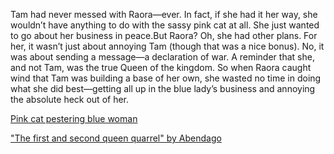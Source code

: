 <!-- title: Annoying Cat -->

Tam had never messed with Raora—ever. In fact, if she had it her way, she wouldn’t have anything to do with the sassy pink cat at all. She just wanted to go about her business in peace.But Raora? Oh, she had other plans. For her, it wasn’t just about annoying Tam (though that was a nice bonus). No, it was about sending a message—a declaration of war. A reminder that she, and not Tam, was the true Queen of the kingdom.
So when Raora caught wind that Tam was building a base of her own, she wasted no time in doing what she did best—getting all up in the blue lady’s business and annoying the absolute heck out of her.


[Pink cat pestering blue woman](#embed:https://www.youtube.com/live/6VtHPTU1FB8?feature=shared\&t=15032)

["The first and second queen quarrel" by Abendago](https://x.com/Abendag0/status/1831257105069949232)
